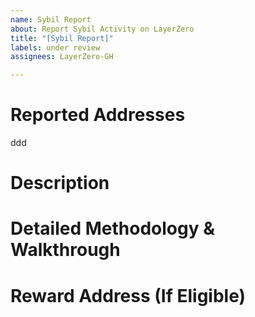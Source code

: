 ```yaml
---
name: Sybil Report
about: Report Sybil Activity on LayerZero
title: "[Sybil Report]"
labels: under review
assignees: LayerZero-GH

---
```


# Reported Addresses
ddd
# Description

# Detailed Methodology & Walkthrough

# Reward Address (If Eligible)
